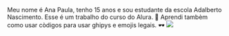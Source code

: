 
 Meu nome é Ana Paula, tenho 15 anos e sou estudante da escola Adalberto Nascimento.
 Esse é um trabalho do curso do Alura. 💙
 Aprendi tambèm como usar còdigos para usar ghipys e emojis legais. 
  🕶️ 
  ![](https://i.giphy.com/media/v1.Y2lkPTc5MGI3NjExeDV2Z25yNDZ6bTk1bXAwNHFjYnBheWJscGN2b3NndXg5dW15bDNrYyZlcD12MV9pbnRlcm5hbF9naWZfYnlfaWQmY3Q9Zw/c76IJLufpNwSULPk77/giphy.gif)

